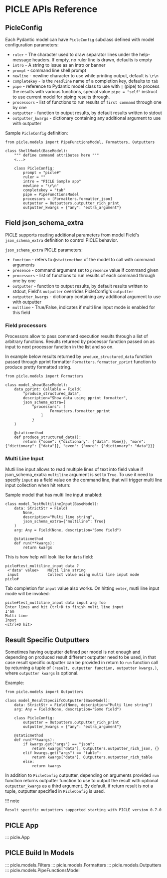 # PICLE APIs Reference

## PicleConfig

Each Pydantic model can have ``PicleConfig`` subclass defined
with model configuration parameters:

- ``ruler`` - The character used to draw separator lines under the help-message headers. If empty, no ruler line is drawn, defaults is empty
- ``intro`` - A string to issue as an intro or banner
- ``prompt`` - command line shell prompt
- ``newline`` - newline character to use while printing output, default is ``\r\n``
- ``completekey`` - is the ``readline`` name of a completion key, defaults to ``tab``
- ``pipe`` - reference to Pydantic model class to use with ``|`` (pipe) to process the 
	results with various functions, special value ``pipe = "self"`` instruct to use 
	current model for piping results through.
- ``processors`` - list of functions to run results of `first command` through one by one
- ``outputter`` - function to output results, by default results written to stdout
- ``outputter_kwargs`` - dictionary containing any additional argument to use with outputter

Sample ``PicleConfig`` definition:

```
from picle.models import PipeFunctionsModel, Formatters, Outputters

class ShellModel(BaseModel):
    """ define command attributes here """
	<...>
	
    class PicleConfig:
        prompt = "picle#"
        ruler = ""
        intro = "PICLE Sample app"
        newline = "\r\n"
        completekey = "tab"
		pipe = PipeFunctionsModel
		processors = [Formatters.formatter_json]
		outputter = Outputters.outputter_rich_print 
		outputter_kwargs = {"any": "extra_argument"}
```

## Field json_schema_extra

PICLE supports reading additional parameters from model Field's ``json_schema_extra`` 
definition to control PICLE behavior. 

``json_schema_extra`` PICLE parameters:

- ``function`` - refers to ``@staticmethod`` of the model to call with command arguments
- ``presence`` - command argument set to ``presence`` value if command given
- ``processors`` - list of functions to run results of each command through one by one
- ``outputter`` - function to output results, by default results written to 
	stdout, Field's ``outputter`` overrides PicleConfig's ``outputter``
- ``outputter_kwargs`` - dictionary containing any additional argument to use with outputter
- ``multline`` - True/False, indicates if multi line input mode is enabled for this field

### Field processors

Processors allow to pass command execution results through a list of arbitrary functions.
Results returned by processor function passed on as input to next processor function in the 
list and so on.

In example below results returned by ``produce_structured_data`` function passed through
pprint formatter ``Formatters.formatter_pprint`` function to produce pretty formatted string.

```
from picle.models import Formatters

class model_show(BaseModel):
    data_pprint: Callable = Field(
        "produce_structured_data", 
        description="Show data using pprint formatter", 
        json_schema_extra={
            "processors": [
                    Formatters.formatter_pprint
                ]
            }
    )

    @staticmethod        
    def produce_structured_data():
        return {"some": {"dictionary": {"data": None}}, "more": {"dictionary": ["data"]}, "even": {"more": {"dictionary": "data"}}}
```

### Multi Line Input

Mutli line input allows to read multiple lines of text into field value if 
json_schema_exatra ``multiline`` argument is set to ``True``. To use it need
to specify ``input`` as a field value on the command line, that will trigger
multi line input collection when hit return:

Sample model that has multi line input enabled:

```
class model_TestMultilineInput(BaseModel):
    data: StrictStr = Field(
		None, 
		description="Multi line string", 
		json_schema_extra={"multiline": True}
	)
    arg: Any = Field(None, description="Some field")
    
    @staticmethod
    def run(**kwargs):
        return kwargs
```

This is how help will look like for ``data`` field:

```
picle#test_multiline_input data ?
 <'data' value>    Multi line string
 input             Collect value using multi line input mode
picle#
```

Tab completion for ``input`` value also works. On hitting ``enter``, 
mutli line input mode will be invoked:

```
picle#test_multiline_input data input arg foo
Enter lines and hit Ctrl+D to finish multi line input
I'am
Multi Line
Input
<ctrl+D hit>
```

## Result Specific Outputters

Sometimes having outputter defined per model is not enough and depending on produced 
result different outputter need to be used, in that case result specific outputter can 
be provided in return to ``run`` function call by returning a tuple of 
``(result, outputter function, outputter kwargs,)``, where ``outputter kwargs`` is 
optional.

Example:

```
from picle.models import Outputters

class model_ResultSpeciifcOutputter(BaseModel):
    data: StrictStr = Field(None, description="Multi line string")
    arg: Any = Field(None, description="Some field")
    
    class PicleConfig:
		outputter = Outputters.outputter_rich_print 
		outputter_kwargs = {"any": "extra_argument"}
		
    @staticmethod
    def run(**kwargs):
		if kwargs.get("args") == "json":
			return kwargs["data"], Outputters.outputter_rich_json, {}
		elif kwargs.get("args") == "table":
			return kwargs["data"], Outputters.outputter_rich_table
		else:
			return kwargs
```

In addition to ``PicleConfig`` outputter, depending on arguments provided  ``run`` 
function returns outputter function to use to output the result with optional
``outputter_kwargs`` as a third argument. By default, if return result is not a tuple,
outputter specified in ``PicleConfig`` is used.

!!! note

	Result specific outputters supported starting with PICLE version 0.7.0


## PICLE App

::: picle.App

## PICLE Build In Models

::: picle.models.Filters
::: picle.models.Formatters
::: picle.models.Outputters
::: picle.models.PipeFunctionsModel
